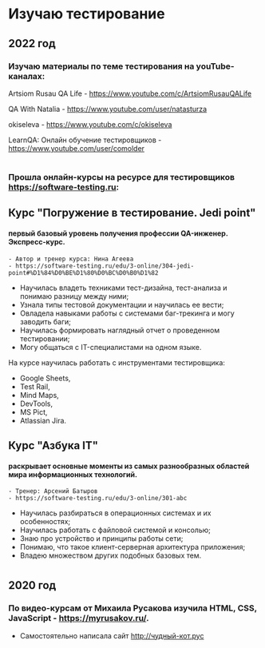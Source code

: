 # Изучаю тестирование

## 2022 год

### Изучаю материалы по теме тестирования на youTube-каналах:

Artsiom Rusau QA Life - https://www.youtube.com/c/ArtsiomRusauQALife

QA With Natalia - https://www.youtube.com/user/natasturza

okiseleva - https://www.youtube.com/c/okiseleva

LearnQA: Онлайн обучение тестировщиков - https://www.youtube.com/user/comolder

#

### Прошла онлайн-курсы на ресурсе для тестировщиков https://software-testing.ru:
	
	
## Курс "Погружение в тестирование. Jedi point" 
#### первый базовый уровень получения профессии QA-инженер. Экспресс-курс.
	- Автор и тренер курса: Нина Агеева
	- https://software-testing.ru/edu/3-online/304-jedi-point#%D1%84%D0%BE%D1%80%D0%BC%D0%B0%D1%82
	
* Научилась владеть техниками тест-дизайна, тест-анализа и понимаю разницу между ними;
* Узнала типы тестовой документации и научилась ее вести;
* Овладела навыками работы с системами баг-трекинга и могу заводить баги;
* Научилась формировать наглядный отчет о проведенном тестировании;
* Могу общаться с IT-специалистами на одном языке.
	
На курсе научилась работать с инструментами тестировщика:
- Google Sheets,
- Test Rail,
- Mind Maps,
- DevTools,
- MS Pict,
- Atlassian Jira.


## Курс "Азбука IT" 
#### раскрывает основные моменты из самых разнообразных областей мира информационных технологий.  
	- Тренер: Арсений Батыров 
	- https://software-testing.ru/edu/3-online/301-abc
	
* Научилась разбираться в операционных системах и их особенностях;
* Научилась работать с файловой системой и консолью;
* Знаю про устройство и принципы работы сети;
* Понимаю, что такое клиент-серверная архитектура приложения;
* Владею множеством других подобных базовых тем.
	
#
	
## 2020 год

### По видео-курсам от Михаила Русакова изучила HTML, CSS, JavaScript - https://myrusakov.ru/.

- Самостоятельно написала сайт http://чудный-кот.рус
